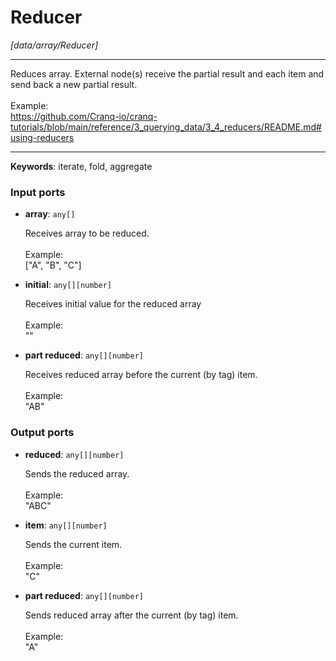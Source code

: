 # Reducer

_[data/array/Reducer]_

---

Reduces array. External node(s) receive the partial result and each item and send back a new partial result.<br>
<br>
Example:<br>
https://github.com/Cranq-io/cranq-tutorials/blob/main/reference/3_querying_data/3_4_reducers/README.md#using-reducers<br>

---

__Keywords__: iterate, fold, aggregate

### Input ports

* __array__: ` any[] `

    Receives array to be reduced.<br>
    <br>
    Example:<br>
    ["A", "B", "C"]<br>


* __initial__: ` any[][number] `

    Receives initial value for the reduced array<br>
    <br>
    Example:<br>
    ""<br>


* __part reduced__: ` any[][number] `

    Receives reduced array before the current (by tag) item.<br>
    <br>
    Example:<br>
    "AB"<br>

### Output ports

* __reduced__: ` any[][number] `

    Sends the reduced array.<br>
    <br>
    Example:<br>
    "ABC"<br>


* __item__: ` any[][number] `

    Sends the current item.<br>
    <br>
    Example:<br>
    "C"<br>


* __part reduced__: ` any[][number] `

    Sends reduced array after the current (by tag) item.<br>
    <br>
    Example:<br>
    "A"<br>

